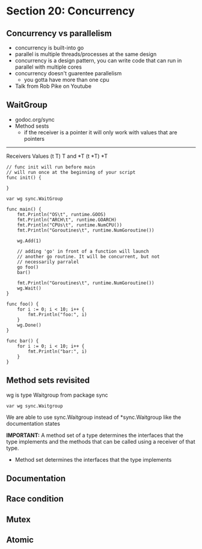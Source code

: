 # Section 20: Concurrency

## Concurrency vs parallelism
- concurrency is built-into go
- parallel is multiple threads/processes at the same design
- concurrency is a design pattern, you can write code that can run in parallel with multiple cores
- concurrency doesn't guarentee parallelism
	- you gotta have more than one cpu
- Talk from Rob Pike on Youtube

## WaitGroup
- godoc.org/sync
- Method sests
	- if the receiver is a pointer it will only work with values that are pointers

----------------------------------------------
Receivers				Values
(t T)									T and *T
(t *T)									*T

```
// func init will run before main
// will run once at the beginning of your script
func init() {

}

var wg sync.WaitGroup

func main() {
	fmt.Println("OS\t", runtime.GOOS)
	fmt.Println("ARCH\t", runtime.GOARCH)
	fmt.Println("CPUs\t", runtime.NumCPU())
	fmt.Println("Goroutines\t", runtime.NumGoroutine())
	
	wg.Add(1)
	
	// adding 'go' in front of a function will launch 	
	// another go routine. It will be concurrent, but not 	 
	// necessarily parralel
	go foo()
	bar()
	
	fmt.Println("Goroutines\t", runtime.NumGoroutine())
	wg.Wait()
}

func foo() {
	for i := 0; i < 10; i++ {
		fmt.Println("foo:", i)
	}
	wg.Done()
}

func bar() {
	for i := 0; i < 10; i++ {
		fmt.Println("bar:", i)
	}
}
```

## Method sets revisited
wg is type Waitgroup from package sync
```
var wg sync.Waitgroup
```

We are able to use sync.Waitgroup instead of *sync.Waitgroup like the documentation states

**IMPORTANT:** A method set of a type determines the interfaces that the type implements and the methods that can be called using a receiver of that type. 

- Method set determines the interfaces that the type implements

## Documentation


## Race condition

## Mutex

## Atomic